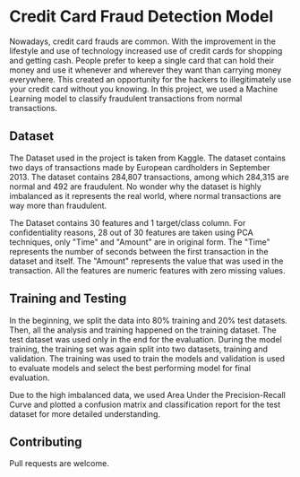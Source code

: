 # Credit Card Fraud Detection Model

Nowadays, credit card frauds are common. With the improvement in the lifestyle and use of technology increased use of credit cards for shopping and getting cash. People prefer to keep a single card that can hold their money and use it whenever and wherever they want than carrying money everywhere. This created an opportunity for the hackers to illegitimately use your credit card without you knowing. In this project, we used a Machine Learning model to classify fraudulent transactions from normal transactions.

## Dataset
The Dataset used in the project is taken from Kaggle. The dataset contains two days of transactions made by European cardholders in September 2013. The dataset contains 284,807 transactions, among which 284,315 are normal and 492 are fraudulent. No wonder why the dataset is highly imbalanced as it represents the real world, where normal transactions are way more than fraudulent.

The Dataset contains 30 features and 1 target/class column.  For confidentiality reasons, 28 out of 30 features are taken using PCA techniques, only "Time" and "Amount" are in original form. The "Time" represents the number of seconds between the first transaction in the dataset and itself. The "Amount" represents the value that was used in the transaction. All the features are numeric features with zero missing values.

## Training and Testing
In the beginning, we split the data into 80% training and 20% test datasets. Then, all the analysis and training happened on the training dataset. The test dataset was used only in the end for the evaluation. During the model training, the training set was again split into two datasets, training and validation. The training was used to train the models and validation is used to evaluate models and select the best performing model for final evaluation.

Due to the high imbalanced data, we used Area Under the Precision-Recall Curve and plotted a confusion matrix and classification report for the test dataset for more detailed understanding.


## Contributing
Pull requests are welcome.
